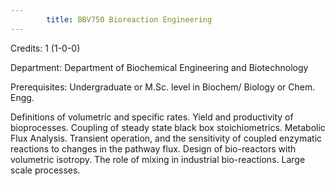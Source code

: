 ```yaml
---
        title: BBV750 Bioreaction Engineering
---
```

Credits: 1 (1-0-0)

Department: Department of Biochemical Engineering and Biotechnology

Prerequisites: Undergraduate or M.Sc. level in Biochem/ Biology or Chem. Engg.

Definitions of volumetric and specific rates. Yield and productivity of bioprocesses. Coupling of steady state black box stoichiometrics. Metabolic Flux Analysis. Transient operation, and the sensitivity of coupled enzymatic reactions to changes in the pathway flux. Design of bio-reactors with volumetric isotropy. The role of mixing in industrial bio-reactions. Large scale processes.